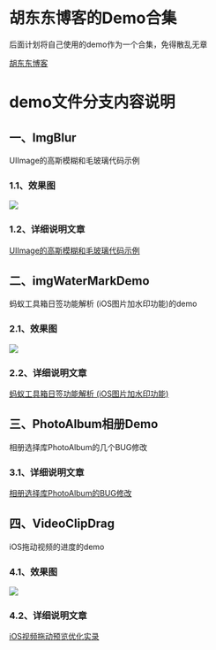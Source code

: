 # 胡东东博客的Demo合集

后面计划将自己使用的demo作为一个合集，免得散乱无章

[胡东东博客](http://www.hudongdong.com)

# demo文件分支内容说明

## 一、ImgBlur

UIImage的高斯模糊和毛玻璃代码示例

### 1.1、效果图

![](http://cdn.hudongdong.com/usr/uploads/2017/09/1322926607.png)

### 1.2、详细说明文章

[UIImage的高斯模糊和毛玻璃代码示例](http://www.hudongdong.com/ios/601.html)

## 二、imgWaterMarkDemo

蚂蚁工具箱日签功能解析 (iOS图片加水印功能)的demo

### 2.1、效果图

![](http://cdn.hudongdong.com/usr/uploads/2017/10/1594015936.jpg)

### 2.2、详细说明文章

[蚂蚁工具箱日签功能解析 (iOS图片加水印功能)](http://www.hudongdong.com/ios/632.html)

## 三、PhotoAlbum相册Demo

相册选择库PhotoAlbum的几个BUG修改

### 3.1、详细说明文章

[相册选择库PhotoAlbum的BUG修改](http://www.hudongdong.com/ios/573.html)

## 四、VideoClipDrag

iOS拖动视频的进度的demo

### 4.1、效果图

![](http://cdn.hudongdong.com/6.gif)

### 4.2、详细说明文章

[iOS视频拖动预览优化实录](http://www.hudongdong.com/ios/575.html)